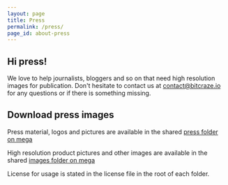 ```yaml
---
layout: page
title: Press
permalink: /press/
page_id: about-press
---
```


## Hi press!

We love to help journalists, bloggers and so on that need high resolution images
for publication. Don't hesitate to contact us at contact@bitcraze.io for any
questions or if there is something missing.

## Download press images

Press material, logos and pictures are available in the shared 
[press folder on mega](https://mega.nz/#F!OZIkEATZ!6jc7MKMXx24m_3kH0VOk3Q)

High resolution product pictures and other images are available in the shared
[images folder on mega](https://mega.nz/#F!Lc5XASSb!BZ4Ail-am5XSOV4VIZD9cg)

License for usage is stated in the license file in the root of each folder. 
